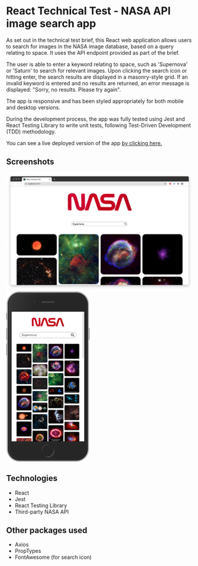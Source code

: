 # React Technical Test - NASA API image search app

As set out in the technical test brief, this React web application allows users to search for images in the NASA image database, based on a query relating to space. It uses the API endpoint provided as part of the brief.

The user is able to enter a keyword relating to space, such as 'Supernova' or 'Saturn' to search for relevant images. Upon clicking the search icon or hitting enter, the search results are displayed in a masonry-style grid. If an invalid keyword is entered and no results are returned, an error message is displayed: "Sorry, no results. Please try again".

The app is responsive and has been styled appropriately for both mobile and desktop versions.

During the development process, the app was fully tested using Jest and React Testing Library to write unit tests, following Test-Driven Development (TDD) methodology.

You can see a live deployed version of the app [by clicking here.](https://nasa-tech-test.vercel.app/)

## Screenshots

![Desktop screenshot](./src/screenshots/screenshot-desktop.png)
![Mobile screenshot](./src/screenshots/screenshot-mobile.png)

## Technologies

- React
- Jest
- React Testing Library
- Third-party NASA API

## Other packages used

- Axios
- PropTypes
- FontAwesome (for search icon)